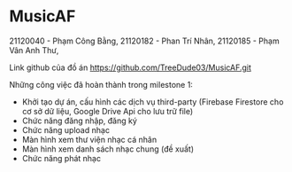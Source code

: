 # MusicAF
21120040 - Phạm Công Bằng, 
21120182 - Phan Trí Nhân, 
21120185 - Phạm Vân Anh Thư, 

Link github của đồ án https://github.com/TreeDude03/MusicAF.git

Những công việc đã hoàn thành trong milestone 1:
- Khởi tạo dự án, cấu hình các dịch vụ third-party (Firebase Firestore cho cơ sở dữ liệu, Google Drive Api cho lưu trữ file)
- Chức năng đăng nhập, đăng ký
- Chức năng upload nhạc
- Màn hình xem thư viện nhạc cá nhân
- Màn hình xem danh sách nhạc chung (đề xuất)
- Chức năng phát nhạc
